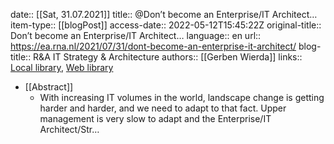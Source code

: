 date:: [[Sat, 31.07.2021]]
title:: @Don’t become an Enterprise/IT Architect…
item-type:: [[blogPost]]
access-date:: 2022-05-12T15:45:22Z
original-title:: Don’t become an Enterprise/IT Architect…
language:: en
url:: https://ea.rna.nl/2021/07/31/dont-become-an-enterprise-it-architect/
blog-title:: R&A IT Strategy & Architecture
authors:: [[Gerben Wierda]]
links:: [Local library](zotero://select/library/items/U2JEGMBI), [Web library](https://www.zotero.org/users/6520516/items/U2JEGMBI)

- [[Abstract]]
	- With increasing IT volumes in the world, landscape change is getting harder and harder, and we need to adapt to that fact. Upper management is very slow to adapt and the Enterprise/IT Architect/Str…